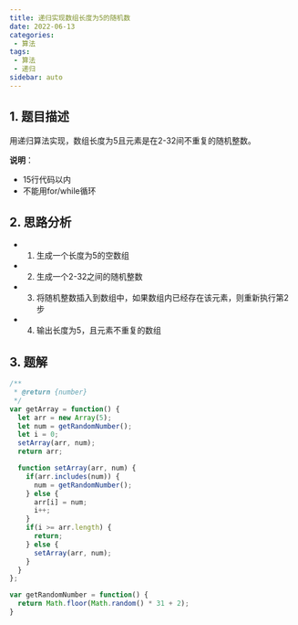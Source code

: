 ```yaml
---
title: 递归实现数组长度为5的随机数
date: 2022-06-13
categories:
 - 算法
tags:
 - 算法
 - 递归
sidebar: auto
--- 
```


## 1. 题目描述
用递归算法实现，数组长度为5且元素是在2-32间不重复的随机整数。

**说明**：  
- 15行代码以内  
- 不能用for/while循环

## 2. 思路分析
- 1. 生成一个长度为5的空数组  
- 2. 生成一个2-32之间的随机整数  
- 3. 将随机整数插入到数组中，如果数组内已经存在该元素，则重新执行第2步  
- 4. 输出长度为5，且元素不重复的数组

## 3. 题解
```js
/**
 * @return {number}
 */
var getArray = function() {
  let arr = new Array(5);
  let num = getRandomNumber();
  let i = 0;
  setArray(arr, num);
  return arr;

  function setArray(arr, num) {
    if(arr.includes(num)) {
      num = getRandomNumber();
    } else {
      arr[i] = num;
      i++;
    }
    if(i >= arr.length) {
      return;
    } else {
      setArray(arr, num);
    }
  }
};

var getRandomNumber = function() {
  return Math.floor(Math.random() * 31 + 2);
}
```   
